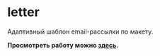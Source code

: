 # letter

Адаптивный шаблон email-рассылки по макету. 

**Просмотреть работу можно [здесь](https://ilzira-mur.github.io/letter/letter.html).**
